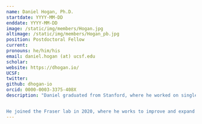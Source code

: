 ```yaml
---
name: Daniel Hogan, Ph.D.
startdate: YYYY-MM-DD
enddate: YYYY-MM-DD
image: /static/img/members/Hogan.jpg
altimage: /static/img/members/Hogan_pb.jpg
position: Postdoctoral Fellow
current:
pronouns: he/him/his
email: daniel.hogan (at) ucsf.edu
scholar:
website: https://dhogan.io/
UCSF:
twitter:
github: dhogan-io
orcid: 0000-0003-3375-408X
description: "Daniel graduated from Stanford, where he worked on single-molecule biophysics with Steven Block.


He joined the Fraser lab in 2020, where he works to improve and expand their computational resources. He's passionate about open science, open data, and open-source software. Outside of lab, he can usually be found running or playing board games."
---
```

